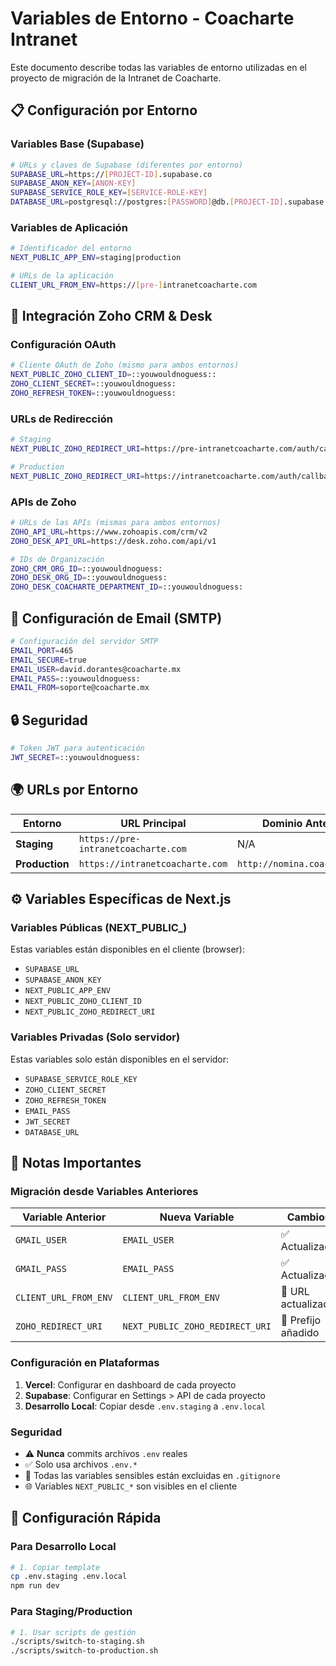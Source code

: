 # Variables de Entorno - Coacharte Intranet

Este documento describe todas las variables de entorno utilizadas en el proyecto de migración de la Intranet de Coacharte.

## 📋 Configuración por Entorno

### Variables Base (Supabase)
```bash
# URLs y claves de Supabase (diferentes por entorno)
SUPABASE_URL=https://[PROJECT-ID].supabase.co
SUPABASE_ANON_KEY=[ANON-KEY]
SUPABASE_SERVICE_ROLE_KEY=[SERVICE-ROLE-KEY]
DATABASE_URL=postgresql://postgres:[PASSWORD]@db.[PROJECT-ID].supabase.co:5432/postgres
```

### Variables de Aplicación
```bash
# Identificador del entorno
NEXT_PUBLIC_APP_ENV=staging|production

# URLs de la aplicación
CLIENT_URL_FROM_ENV=https://[pre-]intranetcoacharte.com
```

## 🔐 Integración Zoho CRM & Desk

### Configuración OAuth
```bash
# Cliente OAuth de Zoho (mismo para ambos entornos)
NEXT_PUBLIC_ZOHO_CLIENT_ID=::youwouldnoguess::
ZOHO_CLIENT_SECRET=::youwouldnoguess:
ZOHO_REFRESH_TOKEN=::youwouldnoguess:
```

### URLs de Redirección
```bash
# Staging
NEXT_PUBLIC_ZOHO_REDIRECT_URI=https://pre-intranetcoacharte.com/auth/callback

# Production
NEXT_PUBLIC_ZOHO_REDIRECT_URI=https://intranetcoacharte.com/auth/callback
```

### APIs de Zoho
```bash
# URLs de las APIs (mismas para ambos entornos)
ZOHO_API_URL=https://www.zohoapis.com/crm/v2
ZOHO_DESK_API_URL=https://desk.zoho.com/api/v1

# IDs de Organización
ZOHO_CRM_ORG_ID=::youwouldnoguess:
ZOHO_DESK_ORG_ID=::youwouldnoguess:
ZOHO_DESK_COACHARTE_DEPARTMENT_ID=::youwouldnoguess:
```

## 📧 Configuración de Email (SMTP)

```bash
# Configuración del servidor SMTP
EMAIL_PORT=465
EMAIL_SECURE=true
EMAIL_USER=david.dorantes@coacharte.mx
EMAIL_PASS=::youwouldnoguess:
EMAIL_FROM=soporte@coacharte.mx
```

## 🔒 Seguridad

```bash
# Token JWT para autenticación
JWT_SECRET=::youwouldnoguess:
```

## 🌍 URLs por Entorno

| Entorno | URL Principal | Dominio Anterior |
|---------|---------------|------------------|
| **Staging** | `https://pre-intranetcoacharte.com` | N/A |
| **Production** | `https://intranetcoacharte.com` | `http://nomina.coacharte.mx` |

## ⚙️ Variables Específicas de Next.js

### Variables Públicas (NEXT_PUBLIC_)
Estas variables están disponibles en el cliente (browser):

- `SUPABASE_URL`
- `SUPABASE_ANON_KEY`
- `NEXT_PUBLIC_APP_ENV`
- `NEXT_PUBLIC_ZOHO_CLIENT_ID`
- `NEXT_PUBLIC_ZOHO_REDIRECT_URI`

### Variables Privadas (Solo servidor)
Estas variables solo están disponibles en el servidor:

- `SUPABASE_SERVICE_ROLE_KEY`
- `ZOHO_CLIENT_SECRET`
- `ZOHO_REFRESH_TOKEN`
- `EMAIL_PASS`
- `JWT_SECRET`
- `DATABASE_URL`

## 📝 Notas Importantes

### Migración desde Variables Anteriores

| Variable Anterior | Nueva Variable | Cambios |
|-------------------|----------------|---------|
| `GMAIL_USER` | `EMAIL_USER` | ✅ Actualizado |
| `GMAIL_PASS` | `EMAIL_PASS` | ✅ Actualizado |
| `CLIENT_URL_FROM_ENV` | `CLIENT_URL_FROM_ENV` | 🔄 URL actualizada |
| `ZOHO_REDIRECT_URI` | `NEXT_PUBLIC_ZOHO_REDIRECT_URI` | 🔄 Prefijo añadido |

### Configuración en Plataformas

1. **Vercel**: Configurar en dashboard de cada proyecto
2. **Supabase**: Configurar en Settings > API de cada proyecto
3. **Desarrollo Local**: Copiar desde `.env.staging` a `.env.local`

### Seguridad

- ⚠️ **Nunca** commits archivos `.env` reales
- ✅ Solo usa archivos `.env.*`
- 🔐 Todas las variables sensibles están excluidas en `.gitignore`
- 🌐 Variables `NEXT_PUBLIC_*` son visibles en el cliente

## 🚀 Configuración Rápida

### Para Desarrollo Local
```bash
# 1. Copiar template
cp .env.staging .env.local
npm run dev
```

### Para Staging/Production
```bash
# 1. Usar scripts de gestión
./scripts/switch-to-staging.sh
./scripts/switch-to-production.sh
```
